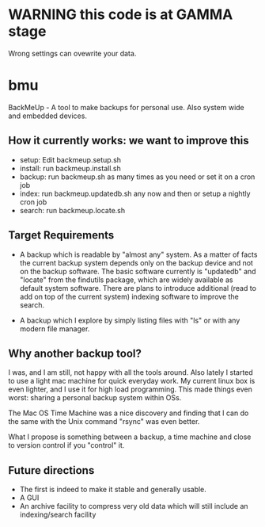 # WARNING this code is at GAMMA stage

Wrong settings can ovewrite your data.

# bmu

BackMeUp - A tool to make backups for personal use. Also system wide and embedded devices.

## How it currently works: we want to improve this

 - setup: Edit backmeup.setup.sh
 - install: run backmeup.install.sh
 - backup: run backmeup.sh as many times as you need or set it on a cron job
 - index: run backmeup.updatedb.sh any now and then or setup a nightly cron job
 - search: run backmeup.locate.sh <filename part>

## Target Requirements

  - A backup which is readable by "almost any" system. As a matter of facts the current backup system depends
    only on the backup device and not on the backup software. The basic software currently is "updatedb" and
    "locate" from the findutils package, which are widely available as default system software.
    There are plans to introduce additional (read to add on top of the current system) indexing software
    to improve the search.
    
  - A backup which I explore by simply listing files with "ls" or with any modern file manager.

## Why another backup tool?

I was, and I am still, not happy with all the tools around. Also lately I started to use a light mac machine
for quick everyday work. My current linux box is even lighter, and I use it for high load programming.
This made things even worst: sharing a personal backup system within OSs.

The Mac OS Time Machine was a nice discovery and finding that I can do the same with the
Unix command "rsync" was even better.

What I propose is something between a backup, a time machine and close to version control if you "control" it.

## Future directions

 - The first is indeed to make it stable and generally usable.
 - A GUI
 - An archive facility to compress very old data which will still include an indexing/search facility

